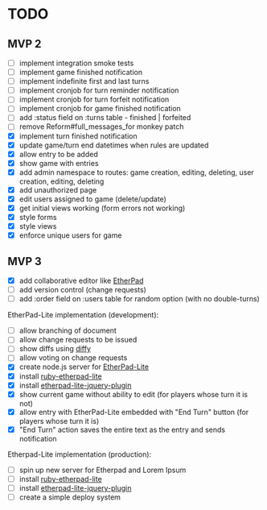 # TODO

## MVP 2
- [ ] implement integration smoke tests
- [ ] implement game finished notification
- [ ] implement indefinite first and last turns
- [ ] implement cronjob for turn reminder notification
- [ ] implement cronjob for turn forfeit notification
- [ ] implement cronjob for game finished notification
- [ ] add :status field on :turns table - finished | forfeited
- [ ] remove Reform#full_messages_for monkey patch
- [X] implement turn finished notification
- [X] update game/turn end datetimes when rules are updated
- [X] allow entry to be added
- [X] show game with entries
- [X] add admin namespace to routes: game creation, editing, deleting, user creation, editing, deleting
- [X] add unauthorized page
- [X] edit users assigned to game (delete/update)
- [X] get initial views working (form errors not working)
- [X] style forms
- [X] style views
- [X] enforce unique users for game

## MVP 3
- [X] add collaborative editor like [EtherPad](https://github.com/ether/etherpad-lite)
- [ ] add version control (change requests)
- [ ] add :order field on :users table for random option (with no double-turns)

EtherPad-Lite implementation (development):
- [ ] allow branching of document
- [ ] allow change requests to be issued
- [ ] show diffs using [diffy](https://github.com/samg/diffy)
- [ ] allow voting on change requests
- [X] create node.js server for [EtherPad-Lite](https://github.com/ether/etherpad-lite)
- [X] install [ruby-etherpad-lite](https://github.com/jhollinger/ruby-etherpad-lite)
- [X] install [etherpad-lite-jquery-plugin](https://github.com/ether/etherpad-lite-jquery-plugin)
- [X] show current game without ability to edit (for players whose turn it is not)
- [X] allow entry with EtherPad-Lite embedded with "End Turn" button (for players whose turn it is)
- [X] "End Turn" action saves the entire text as the entry and sends notification

Etherpad-Lite implementation (production):
- [ ] spin up new server for Etherpad and Lorem Ipsum
- [ ] install [ruby-etherpad-lite](https://github.com/jhollinger/ruby-etherpad-lite)
- [ ] install [etherpad-lite-jquery-plugin](https://github.com/ether/etherpad-lite-jquery-plugin)
- [ ] create a simple deploy system
